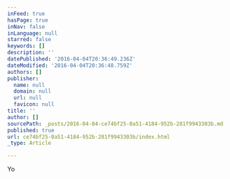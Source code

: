 ```yaml
---
inFeed: true
hasPage: true
inNav: false
inLanguage: null
starred: false
keywords: []
description: ''
datePublished: '2016-04-04T20:36:49.236Z'
dateModified: '2016-04-04T20:36:48.759Z'
authors: []
publisher:
  name: null
  domain: null
  url: null
  favicon: null
title: ''
author: []
sourcePath: _posts/2016-04-04-ce74bf25-0a51-4184-952b-281f9943303b.md
published: true
url: ce74bf25-0a51-4184-952b-281f9943303b/index.html
_type: Article

---
```

Yo